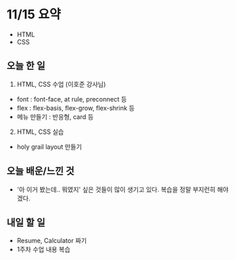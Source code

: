 # 11/15 요약
- HTML
- CSS

## 오늘 한 일
1. HTML, CSS 수업 (이호준 강사님)
- font : font-face, at rule, preconnect 등
- flex : flex-basis, flex-grow, flex-shrink 등
- 메뉴 만들기 : 반응형, card 등

2. HTML, CSS 실습
- holy grail layout 만들기

## 오늘 배운/느낀 것
- '아 이거 봤는데.. 뭐였지' 싶은 것들이 많이 생기고 있다. 복습을 정말 부지런히 해야겠다.

## 내일 할 일
- Resume, Calculator 짜기
- 1주차 수업 내용 복습